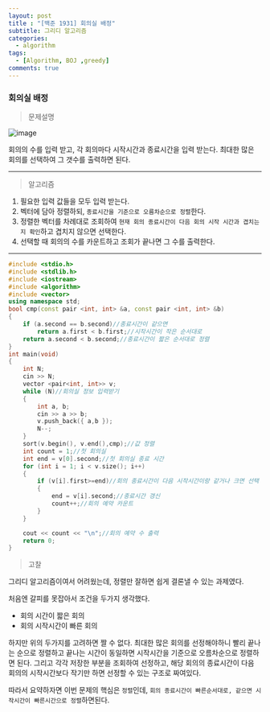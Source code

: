 ```yaml
---
layout: post
title : "[백준 1931] 회의실 배정"
subtitle: 그리디 알고리즘
categories:
  - algorithm
tags:
  - [Algorithm, BOJ ,greedy]
comments: true
---
```


### 회의실 배정

> 문제설명   

![image](https://user-images.githubusercontent.com/55472510/112973677-923f4100-918c-11eb-99fd-4ed3f6d7df47.png)

회의의 수를 입력 받고, 각 회의마다 시작시간과 종료시간을 입력 받는다. 
최대한 많은 회의를 선택하여 그 갯수를 출력하면 된다.   

***
> 알고리즘
1. 필요한 입력 값들을 모두 입력 받는다.
2. 벡터에 담아 정렬하되, `종료시간을 기준으로 오름차순으로 정렬`한다. 
3. 정렬한 벡터를 차례대로 조회하여 `현재 회의 종료시간이 다음 회의 시작 시간과 겹치는지 확인`하고 겹치지 않으면 선택한다.
4. 선택할 때 회의의 수를 카운트하고 조회가 끝나면 그 수를 출력한다.

*** 
```cpp
#include <stdio.h>
#include <stdlib.h>
#include <iostream>
#include <algorithm>
#include <vector>
using namespace std;
bool cmp(const pair <int, int> &a, const pair <int, int> &b)
{
	if (a.second == b.second)//종료시간이 같으면
		return a.first < b.first;//시작시간이 작은 순서대로 
	return a.second < b.second;//종료시간이 짧은 순서대로 정렬
}
int main(void)
{
	int N;
	cin >> N;
	vector <pair<int, int>> v;
	while (N)//회의실 정보 입력받기
	{
		int a, b;
		cin >> a >> b;
		v.push_back({ a,b });
		N--;
	}
	sort(v.begin(), v.end(),cmp);//값 정렬 
	int count = 1;//첫 회의실 
	int end = v[0].second;//첫 회의실 종료 시간
	for (int i = 1; i < v.size(); i++)
	{
		if (v[i].first>=end)//회의 종료시간이 다음 시작시간이랑 같거나 크면 선택
		{
			end = v[i].second;//종료시간 갱신
			count++;//회의 예약 카운트
		}		
	}

	cout << count << "\n";//회의 예약 수 출력
	return 0;
}
```
> 고찰   

그리디 알고리즘이여서 어려웠는데, 정렬만 잘하면 쉽게 결론낼 수 있는 과제였다.    

처음엔 갈피를 못잡아서 조건을 두가지 생각했다.
- 회의 시간이 짧은 회의
- 회의 시작시간이 빠른 회의   

하지만 위의 두가지를 고려하면 짤 수 없다. 최대한 많은 회의를 선정해야하니 빨리 끝나는 순으로 정렬하고 끝나는 시간이 동일하면 시작시간을 기준으로 오름차순으로 정렬하면 된다.
그리고 각각 저장한 부분을 조회하여 선정하고, 해당 회의의 종료시간이 다음 회의의 시작시간보다 작기만 하면 선정할 수 있는 구조로 짜여있다.

따라서 요약하자면 이번 문제의 핵심은 `정렬`인데, `회의 종료시간이 빠른순서대로, 같으면 시작시간이 빠른시간으로 정렬`하면된다.